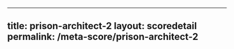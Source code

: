 ---
        
title: prison-architect-2
layout: scoredetail
permalink: /meta-score/prison-architect-2
---